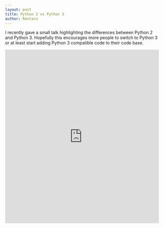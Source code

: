 ```yaml
---
layout: post
title: Python 2 vs Python 3
author: Rentaro
---
```


I recently gave a small talk highlighting the differences between Python 2 and Python 3. Hopefully this encourages more people to switch to Python 3 or at least start adding Python 3 compatible code to their code base.

<iframe src="https://docs.google.com/presentation/d/1Dz9J1bhbftSfeAZ0_AoI8CwTfZTdT1WoxqZuMIMt0Nw/embed?start=false&loop=false&delayms=3000" frameborder="0" width="100%" height="569" allowfullscreen="true" mozallowfullscreen="true" webkitallowfullscreen="true"></iframe>